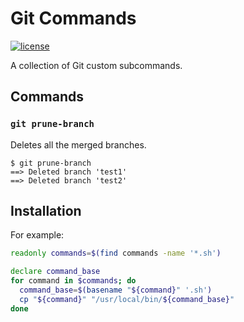 # Git Commands

[![license][license-badge]][license]

A collection of Git custom subcommands.

## Commands

### `git prune-branch`

Deletes all the merged branches.

```console
$ git prune-branch
==> Deleted branch 'test1'
==> Deleted branch 'test2'
```

## Installation

For example:

```bash
readonly commands=$(find commands -name '*.sh')

declare command_base
for command in $commands; do
  command_base=$(basename "${command}" '.sh')
  cp "${command}" "/usr/local/bin/${command_base}"
done
```

<!-- badge links -->

[license]: LICENSE
[license-badge]: https://img.shields.io/github/license/micnncim/git-commands?style=for-the-badge
